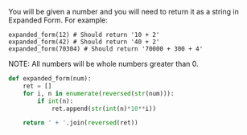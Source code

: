 You will be given a number and you will need to return it as a string in Expanded Form. For example:

    expanded_form(12) # Should return '10 + 2'
    expanded_form(42) # Should return '40 + 2'
    expanded_form(70304) # Should return '70000 + 300 + 4'  
NOTE: All numbers will be whole numbers greater than 0.

```py
def expanded_form(num):
    ret = []
    for i, n in enumerate(reversed(str(num))):
        if int(n):
            ret.append(str(int(n)*10**i))

    return ' + '.join(reversed(ret))
```
